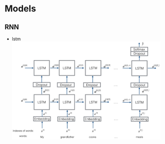 # Models

## RNN
* lstm
![lstm model architect](https://github.com/chenmengyang/KaggleGame/blob/master/movie_review_sentiment_analysis/models/lstm_model.png?raw=true)
